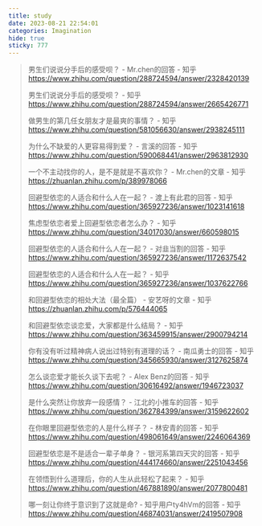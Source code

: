 ```yaml
---
title: study
date: 2023-08-21 22:54:01
categories: Imagination
hide: true
sticky: 777
---
```




> 男生们说说分手后的感受呗？ - Mr.chen的回答 - 知乎 https://www.zhihu.com/question/288724594/answer/2328420139
>
> 男生们说说分手后的感受呗？ - 知乎 https://www.zhihu.com/question/288724594/answer/2665426771
>
> 做男生的第几任女朋友才是最爽的事情？ - 知乎 https://www.zhihu.com/question/581056630/answer/2938245111
>
> 为什么不缺爱的人更容易得到爱？ - 言溪的回答 - 知乎 https://www.zhihu.com/question/590068441/answer/2963812930
>
> 一个不主动找你的人，是不是就是不喜欢你？ - Mr.chen的文章 - 知乎 https://zhuanlan.zhihu.com/p/389978066
>
> 回避型依恋的人适合和什么人在一起？ - 渡上有此君的回答 - 知乎 https://www.zhihu.com/question/365927236/answer/1023141618
>
> 焦虑型依恋者爱上回避型依恋者怎么办？ - 知乎 https://www.zhihu.com/question/34017030/answer/660598015
>
> 回避型依恋的人适合和什么人在一起？ - 对韭当割的回答 - 知乎 https://www.zhihu.com/question/365927236/answer/1172637542
>
> 回避型依恋的人适合和什么人在一起？ - 知乎 https://www.zhihu.com/question/365927236/answer/1037622766
>
> 和回避型依恋的相处大法（最全篇） - 安艺呀的文章 - 知乎 https://zhuanlan.zhihu.com/p/576444065
>
> 和回避型依恋谈恋爱，大家都是什么结局？ - 知乎 https://www.zhihu.com/question/363459915/answer/2900794214
>
> 你有没有听过精神病人说出过特别有道理的话？ - 南瓜勇士的回答 - 知乎 https://www.zhihu.com/question/345665930/answer/3127625874
>
> 怎么谈恋爱才能长久谈下去呢？ - Alex Benz的回答 - 知乎 https://www.zhihu.com/question/30616492/answer/1946723037
>
> 是什么突然让你放弃一段感情？ - 江北的小推车的回答 - 知乎 https://www.zhihu.com/question/362784399/answer/3159622602
>
> 在你眼里回避型依恋的人是什么样子？ - 林安青的回答 - 知乎 https://www.zhihu.com/question/498061649/answer/2246064369
>
> 回避型依恋是不是适合一辈子单身？ - 银河系第四天灾的回答 - 知乎 https://www.zhihu.com/question/444174660/answer/2251043456
>
> 在领悟到什么道理后，你的人生从此轻松了起来？ - 知乎 https://www.zhihu.com/question/467881890/answer/2077800481
>
> 哪一刻让你终于意识到了这就是命? - 知乎用户ty4hVm的回答 - 知乎 https://www.zhihu.com/question/46874031/answer/2419507908


